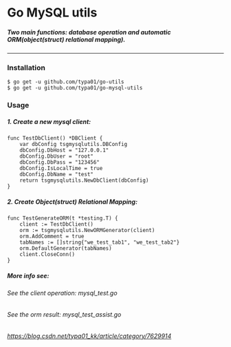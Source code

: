 # Go MySQL utils

##### Two main functions: database operation and automatic ORM(object(struct) relational mapping).

---------------------------------------
### Installation
```
$ go get -u github.com/typa01/go-utils
$ go get -u github.com/typa01/go-mysql-utils
```
### Usage

##### 1. Create a new mysql client:
```
func TestDbClient() *DBClient {
	var dbConfig tsgmysqlutils.DBConfig
	dbConfig.DbHost = "127.0.0.1"
	dbConfig.DbUser = "root"
	dbConfig.DbPass = "123456"
	dbConfig.IsLocalTime = true
	dbConfig.DbName = "test"
	return tsgmysqlutils.NewDbClient(dbConfig)
}
```
##### 2. Create Object(struct) Relational Mapping:
```
func TestGenerateORM(t *testing.T) {
	client := TestDbClient()
	orm := tsgmysqlutils.NewORMGenerator(client)
	orm.AddComment = true
	tabNames := []string{"we_test_tab1", "we_test_tab2"}
	orm.DefaultGenerator(tabNames)
	client.CloseConn()
}
```
##### More info see:
###### See the client operation: mysql_test.go
###### See the orm result: mysql_test_assist.go
###### https://blog.csdn.net/typa01_kk/article/category/7629914
